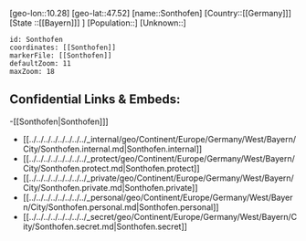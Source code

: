 ﻿---
location: [47.52,10.28]
mapzoom: [7,12] 
mapmarker: city 
type: City
tags:
- geo/City


SpocWebEntityId: 34371
isDeleted: false
confidential: public

---
[geo-lon::10.28]
[geo-lat::47.52]
[name::Sonthofen]
[Country::[[Germany]]]
[State ::[[Bayern]]] ]
[Population::]
[Unknown::]


```leaflet
id: Sonthofen
coordinates: [[Sonthofen]]
markerFile: [[Sonthofen]]
defaultZoom: 11 
maxZoom: 18
```


## Confidential Links & Embeds: 
-[[Sonthofen|Sonthofen]]] 
- [[../../../../../../../../_internal/geo/Continent/Europe/Germany/West/Bayern/City/Sonthofen.internal.md|Sonthofen.internal]] 
- [[../../../../../../../../_protect/geo/Continent/Europe/Germany/West/Bayern/City/Sonthofen.protect.md|Sonthofen.protect]] 
- [[../../../../../../../../_private/geo/Continent/Europe/Germany/West/Bayern/City/Sonthofen.private.md|Sonthofen.private]] 
- [[../../../../../../../../_personal/geo/Continent/Europe/Germany/West/Bayern/City/Sonthofen.personal.md|Sonthofen.personal]] 
- [[../../../../../../../../_secret/geo/Continent/Europe/Germany/West/Bayern/City/Sonthofen.secret.md|Sonthofen.secret]] 
